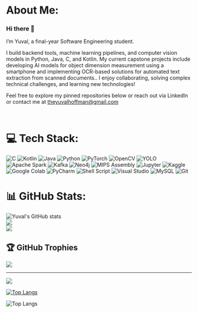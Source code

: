 # About Me:
### Hi there 👋

I’m Yuval, a final-year Software Engineering student.

I build backend tools, machine learning pipelines, and computer vision models in Python, Java, C, and Kotlin.
My current capstone projects include developing AI models for object dimension measurement using a smartphone and implementing OCR-based solutions for automated text extraction from scanned documents..
I enjoy collaborating, solving complex technical challenges, and learning new technologies!

Feel free to explore my pinned repositories below or reach out via LinkedIn or contact me at theyuvalhoffman@gmail.com

<br>


# 💻 Tech Stack:
![C](https://img.shields.io/badge/c-%2300599C.svg?style=for-the-badge&logo=c&logoColor=white) ![Kotlin](https://img.shields.io/badge/Kotlin-7F52FF?style=for-the-badge&logo=kotlin&logoColor=white) ![Java](https://img.shields.io/badge/java-%23ED8B00.svg?style=for-the-badge&logo=openjdk&logoColor=white) ![Python](https://img.shields.io/badge/python-3670A0?style=for-the-badge&logo=python&logoColor=ffdd54) ![PyTorch](https://img.shields.io/badge/PyTorch-%23EE4C2C?style=for-the-badge&logo=pytorch&logoColor=white) ![OpenCV](https://img.shields.io/badge/OpenCV-5C3EE8?style=for-the-badge&logo=opencv&logoColor=white) ![YOLO](https://img.shields.io/badge/YOLO-Ultralytics-FF6C37?style=for-the-badge&logo=ultralytics&logoColor=white) ![Apache Spark](https://img.shields.io/badge/Apache%20Spark-E25A1C?style=for-the-badge&logo=apache-spark&logoColor=white) ![Kafka](https://img.shields.io/badge/Kafka-231F20?style=for-the-badge&logo=apachekafka&logoColor=white) ![Neo4j](https://img.shields.io/badge/Neo4j-008CC1?style=for-the-badge&logo=neo4j&logoColor=white) ![MIPS Assembly](https://img.shields.io/badge/MIPS%20Assembly-525252?style=for-the-badge&logo=processor&logoColor=white) ![Jupyter](https://img.shields.io/badge/Jupyter-F37626.svg?style=for-the-badge&logo=Jupyter&logoColor=white) ![Kaggle](https://img.shields.io/badge/Kaggle-20BEFF.svg?style=for-the-badge&logo=Kaggle&logoColor=white) ![Google Colab](https://img.shields.io/badge/Google_Colab-F9AB00.svg?style=for-the-badge&logo=Google%20Colab&logoColor=white) ![PyCharm](https://img.shields.io/badge/PyCharm-000000.svg?style=for-the-badge&logo=pycharm&logoColor=white) ![Shell Script](https://img.shields.io/badge/shell_script-%23121011.svg?style=for-the-badge&logo=gnu-bash&logoColor=white) ![Visual Studio](https://img.shields.io/badge/Visual_Studio-5C2D91.svg?style=for-the-badge&logo=visual-studio&logoColor=white) ![MySQL](https://img.shields.io/badge/mysql-4479A1.svg?style=for-the-badge&logo=mysql&logoColor=white) ![Git](https://img.shields.io/badge/Git-F05032?style=for-the-badge&logo=git&logoColor=white)
# 📊 GitHub Stats:
![Yuval's GitHub stats](https://github-readme-stats.vercel.app/api?username=Hoffman1996&show_icons=true&theme=dark)<br/>
![](https://github-readme-streak-stats.herokuapp.com/?user=Hoffman1996&theme=dark&hide_border=false)<br/>
![](https://github-readme-stats.vercel.app/api/top-langs/?username=Hoffman1996&theme=dark&hide_border=false&include_all_commits=true&count_private=true&layout=compact)

## 🏆 GitHub Trophies
![](https://github-profile-trophy.vercel.app/?username=Hoffman1996&theme=radical&no-frame=false&no-bg=true&margin-w=4)

---
[![](https://visitcount.itsvg.in/api?id=Hoffman1996&icon=10&color=0)](https://visitcount.itsvg.in)

[![Top Langs](https://github-readme-stats.vercel.app/api/top-langs/?username=Hoffman1996&layout=donut)](https://github.com/Hoffman1996/github-readme-stats)


![Top Langs](https://github-readme-stats.vercel.app/api/top-langs/?username=Hoffman1996&langs_count=8)

<!-- Proudly created with GPRM ( https://gprm.itsvg.in ) -->
